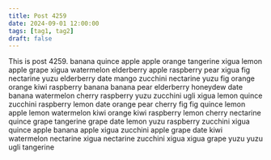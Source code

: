 ```yaml
---
title: Post 4259
date: 2024-09-01 12:00:00
tags: [tag1, tag2]
draft: false
---
```

This is post 4259.
banana
quince
apple
apple
orange
tangerine
xigua
lemon
apple
grape
xigua
watermelon
elderberry
apple
raspberry
pear
xigua
fig
nectarine
yuzu
elderberry
date
mango
zucchini
nectarine
yuzu
fig
orange
orange
kiwi
raspberry
banana
banana
pear
elderberry
honeydew
date
banana
watermelon
cherry
raspberry
yuzu
zucchini
ugli
xigua
lemon
quince
zucchini
raspberry
lemon
date
orange
pear
cherry
fig
fig
quince
lemon
apple
lemon
watermelon
kiwi
orange
kiwi
raspberry
lemon
cherry
nectarine
quince
grape
tangerine
grape
date
lemon
yuzu
raspberry
zucchini
xigua
quince
apple
banana
apple
xigua
zucchini
apple
grape
date
kiwi
watermelon
nectarine
xigua
nectarine
zucchini
xigua
xigua
grape
yuzu
yuzu
ugli
tangerine
